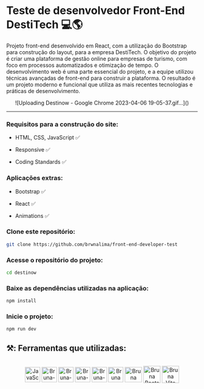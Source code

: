 # Teste de desenvolvedor Front-End DestiTech 💻🌎

<p>Projeto front-end desenvolvido em React, com a utilização do Bootstrap para construção do layout, para a empresa DestiTech. O objetivo do projeto é criar uma plataforma de gestão online para empresas de turismo, com foco em processos automatizados e otimização de tempo. O desenvolvimento web é uma parte essencial do projeto, e a equipe utilizou técnicas avançadas de front-end para construir a plataforma. O resultado é um projeto moderno e funcional que utiliza as mais recentes tecnologias e práticas de desenvolvimento.</p>


<p align="center">
    ![Uploading Destinow - Google Chrome 2023-04-06 19-05-37.gif…]()
</p>

<hr>

### Requisitos para a construção do site:

* HTML, CSS, JavaScript ✅</p> 
* Responsive ✅</p>
* Coding Standards ✅</p>

### Aplicações extras:

* Bootstrap ✅</p> 
* React ✅</p>
* Animations ✅</p>

### Clone este repositório:

```bash 
git clone https://github.com/brwnalima/front-end-developer-test
```

### Acesse o repositório do projeto:

```bash 
cd destinow
```

### Baixe as dependências utilizadas na aplicação:

```bash 
npm install
```

### Inicie o projeto:

```bash 
npm run dev
```

## ⚒️: Ferramentas que utilizadas:

</div>


 <div style="display: inline_block" align = "center"><br>

  <img align="center" alt="JavaScript" height="40" width="40" src="https://cdn.jsdelivr.net/gh/devicons/devicon/icons/javascript/javascript-original.svg" />
  <img align="center" alt="Bruna-Git" height="40" width="40" src="https://git-scm.com/images/logos/downloads/Git-Icon-1788C.png" />
  <img align="center" alt="Bruna-HTML" height="40" width="40" src="https://cdn.jsdelivr.net/gh/devicons/devicon/icons/html5/html5-original.svg" />
  <img align="center" alt="Bruna-CSS" height="40" width="40" src="https://cdn.jsdelivr.net/gh/devicons/devicon/icons/css3/css3-original.svg"/>
  <img align="center" alt="Bruna-GitHub" height="40" width="40" src="https://cdn-icons-png.flaticon.com/512/25/25231.png" />
  <img align="center" alt="Bruna VsCode " height="40" width="40" src="https://cdn.icon-icons.com/icons2/2107/PNG/512/file_type_vscode_icon_130084.png" />
  <img align="center" alt="Bruna React " height="40" width="45" src="https://upload.wikimedia.org/wikipedia/commons/thumb/a/a7/React-icon.svg/2300px-React-icon.svg.png" />
  <img align="center" alt="Bruna Bootstrap" height="45" width="45" src="https://obscureproblemsandgotchas.com/wp-content/uploads/2018/06/bootstrap-stack-e1530246058846.png" />
  <img align="center" alt="Bruna Vite" height="45" width="45" src="https://cdn.worldvectorlogo.com/logos/vitejs.svg" />
            
</div>
